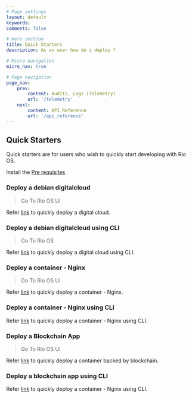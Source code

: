 ```yaml
---
# Page settings
layout: default
keywords:
comments: false

# Hero section
title: Quick Starters
description: As an user how do i deploy ?

# Micro navigation
micro_nav: true

# Page navigation
page_nav:
    prev:
        content: Audits, Logs (Telemetry)
        url: '/telemetry'
    next:
        content: API Reference
        url: '/api_reference'
---
```


## Quick Starters

Quick starters are for users who wish to quickly start developing with Rio OS.

Install the [Pre requisites](/docs/quick_starters/prerequisites)

### Deploy a debian digitalcloud

> Go To Rio OS UI

Refer [link](/docs/command_center/digitalcloud) to quickly deploy a digital cloud.

### Deploy a debian digitalcloud  using CLI 

> Go To Rio OS

Refer [link](/docs/cli) to quickly deploy a digital cloud using CLI.

### Deploy a container - Nginx

> Go To Rio OS UI

Refer [link](/docs/command_center/container) to quickly deploy a container - Nginx.


### Deploy a container - Nginx using CLI 

Refer [link](/docs/cli) to quickly deploy a container - Nginx using CLI.

### Deploy a Blockchain App

> Go To Rio OS UI

Refer [link](/docs/command_center/container) to quickly deploy a container backed by blockchain.


### Deploy a blockchain app  using CLI 

Refer [link](/docs/cli) to quickly deploy a container - Nginx using CLI.